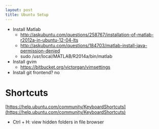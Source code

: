 ```yaml
---
layout: post
title: Ubuntu Setup
---
```



- Install Matlab
  - http://askubuntu.com/questions/258767/installation-of-matlab-r2012a-in-ubuntu-12-04-lts
  - http://askubuntu.com/questions/184703/matlab-install-java-permission-denied
  - sudo /usr/local/MATLAB/R2014a/bin/matlab
- Install gvim
  - https://bitbucket.org/victorgan/vimsettings
- Install git frontend? no

# Shortcuts
[https://help.ubuntu.com/community/KeyboardShortcuts](https://help.ubuntu.com/community/KeyboardShortcuts)
- Ctrl + H: view hidden folders in file browser

